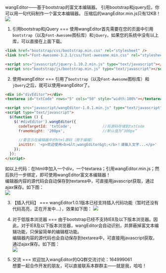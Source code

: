 wangEditor——基于bootstrap的富文本编辑器。
引用bootstrap和jquery后，你可以用一句代码制作一个富文本编辑器。
压缩后的wangEditor.min.js只有12KB！<br/>
![](http://images.cnitblog.com/blog/138012/201411/121541234601981.png)  

1. 引用bootstrap和jQuery
===
使用wangEditor首先需要在您的页面中引用`bootstrap`（以及`Font-Awesome`图标库）和`jQuery`，如果您的系统中没有以上库，可以直接在上面下载。
```html
<link href="bootstrap/css/bootstrap.min.css" rel="stylesheet" />
<link href="Font-Awesome-3.2.1/css/font-awesome.min.css" rel="stylesheet" />

<script src="javascript/jquery-1.10.2.min.js" type="text/javascript"></script>
<script src="bootstrap/js/bootstrap.min.js" type="text/javascript"></script>
```

2. 使用wangEditor
===
引用了`bootstrap`（以及`Font-Awesome`图标库）和`jQuery`之后，就可以使用wangEditor了。<br/>
```html
<div id="divEditor"></div>
<textarea id="txtCode" rows="5" cols="50" style="width:100%"></textarea>

<script src="javascript/wangEditor-1.0.1.min.js" type="text/javascript"></script>
<script type="text/javascript">
  $(function () {
    $('#divEditor').wangEditor({
      codeTargetId: 'txtCode',              //将源码存储到txtCode
      frameHeight: '200px',                 //默认值为“300px”
      
      //要显示在编辑器中的html源码（用于编辑）
      initStr: '<p>欢迎使用<b>&lt;wangEditor&gt;</b>！请输入文字...</p>'  
    });
  });
</script>
```
如以上代码：在html中加入一个div，一个textarea；引用wangEditor.min.js；然后执行一步绑定，即可使用wangEditor富文本编辑器！<br/>
编辑器内容的源代码会自动保存到textarea中，可直接用javascript获取，通过ajax保存。如下图：<br/>
![](http://images.cnitblog.com/blog/138012/201411/131356076006270.png)

3. 【插入代码】
===
wangEditor1.0.1版本已经支持插入代码功能（暂时还没有代码高亮，正在开发中...），效果如下图：
![](http://images.cnitblog.com/blog/138012/201411/131358415062756.png)

4. 对于低版本浏览器
===
由于bootstrap已经不支持IE8及以下版本浏览器。因此，对于IE8及以下版本浏览器，wangEditor会自动识别，并屏蔽掉富文本编辑功能，只保留简单的编辑框功能。<br/>
编辑器内容的源代码也会自动保存到textarea中，可直接用javascript获取，通过ajax保存。如下图：<br/>
![](http://images.cnitblog.com/blog/138012/201411/102058247884176.png)

4. 交流
===
欢迎加入wangEditor的QQ群交流讨论：164999061<br/>
想要一起合作开发的朋友，可以直接联系本群群主——就是我，哈哈！
